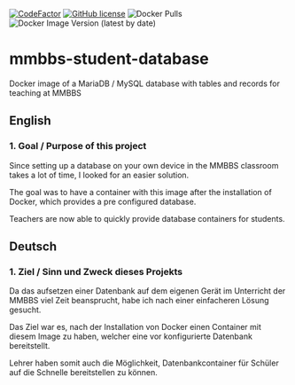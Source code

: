 [![CodeFactor](https://www.codefactor.io/repository/github/twhx99/mmbbs-student-database/badge)](https://www.codefactor.io/repository/github/twhx99/mmbbs-student-database)
[![GitHub license](https://img.shields.io/github/license/twhx99/mmbbs-student-database)](https://github.com/twhx99/mmbbs-student-database/blob/master/LICENSE)
![Docker Pulls](https://img.shields.io/docker/pulls/twhx/mmbbs-student-database)
![Docker Image Version (latest by date)](https://img.shields.io/docker/v/twhx/mmbbs-student-database)

# mmbbs-student-database
Docker image of a MariaDB / MySQL database with tables and records for teaching at MMBBS

## English
### 1. Goal / Purpose of this project

Since setting up a database on your own device in the MMBBS classroom takes a lot of time, I looked for an easier solution.

The goal was to have a container with this image after the installation of Docker, which provides a pre configured database.

Teachers are now able to quickly provide database containers for students.

## Deutsch
### 1. Ziel / Sinn und Zweck dieses Projekts

Da das aufsetzen einer Datenbank auf dem eigenen Gerät im Unterricht der MMBBS viel Zeit beansprucht, habe ich nach einer einfacheren Lösung gesucht.

Das Ziel war es, nach der Installation von Docker einen Container mit diesem Image zu haben, welcher eine vor konfigurierte Datenbank bereitstellt.

Lehrer haben somit auch die Möglichkeit, Datenbankcontainer für Schüler auf die Schnelle bereitstellen zu können.
